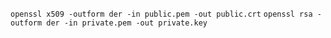 `openssl x509 -outform der -in public.pem -out public.crt` `openssl rsa -outform der -in private.pem -out private.key`
